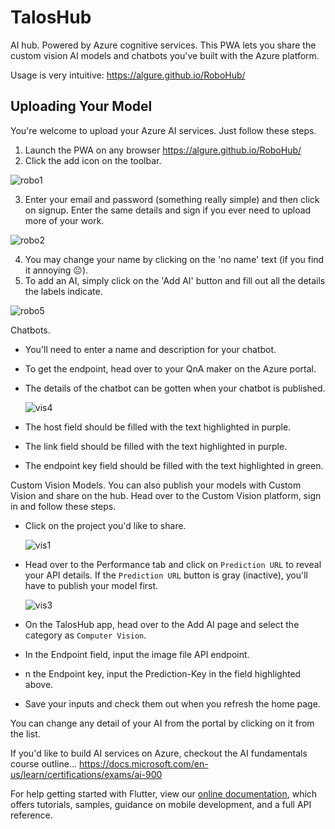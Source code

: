 # TalosHub

AI hub. Powered by Azure cognitive services. This PWA lets you share the custom vision AI models and chatbots you've built with the Azure platform. 

Usage is very intuitive: https://algure.github.io/RoboHub/

## Uploading Your Model

You're welcome to upload your Azure AI services. Just follow these steps.

1) Launch the PWA on any browser https://algure.github.io/RoboHub/
2) Click the add icon on the toolbar.

  ![robo1](https://user-images.githubusercontent.com/37802577/122497058-aef95100-cfe4-11eb-9ba0-6cff133f5270.png)
  
3) Enter your email and password (something really simple) and then click on signup. Enter the same details and sign if you ever need to upload more of your work.

  ![robo2](https://user-images.githubusercontent.com/37802577/122497650-a5bcb400-cfe5-11eb-864a-eac120814dc3.png)
  
4) You may change your name by clicking on the 'no name' text (if you find it annoying 😐).
5) To add an AI, simply click on the 'Add AI' button and fill out all the details the labels indicate.

  ![robo5](https://user-images.githubusercontent.com/37802577/122499238-75c2e000-cfe8-11eb-94d4-eac336acb072.png)

Chatbots.
- You'll need to enter a name and description for your chatbot.
- To get the endpoint, head over to your QnA maker on the Azure portal.
- The details of the chatbot can be gotten when your chatbot is published.

  ![vis4](https://user-images.githubusercontent.com/37802577/122506457-4e730f80-cff6-11eb-95d9-73bc049b7516.png)
  
- The host field should be filled with the text highlighted in purple.
- The link field should be filled with the text highlighted in purple.
- The endpoint key field should be filled with the text highlighted in green.

Custom Vision Models.
You can also publish your models with Custom Vision and share on the hub. Head over to the Custom Vision platform, sign in and follow these steps.
- Click on the project you'd like to share.

  ![vis1](https://user-images.githubusercontent.com/37802577/122501282-46ae6d80-cfec-11eb-8fe1-7da4cf66a7c1.png)
  
- Head over to the Performance tab and click on `Prediction URL` to reveal your API details. If the `Prediction URL` button is gray (inactive), you'll have to publish your     model first.

  ![vis3](https://user-images.githubusercontent.com/37802577/122502318-516a0200-cfee-11eb-84cd-515f8febc44d.png)
  
- On the TalosHub app, head over to the Add AI page and select the category as `Computer Vision`.
- In the Endpoint field, input the image file API endpoint.
- n the Endpoint key, input the Prediction-Key in the field highlighted above.
- Save your inputs and check them out when you refresh the home page.

You can change any detail of your AI from the portal by clicking on it from the list.

If you'd like to build AI services on Azure, checkout the AI fundamentals course outline... https://docs.microsoft.com/en-us/learn/certifications/exams/ai-900

For help getting started with Flutter, view our
[online documentation](https://flutter.dev/docs), which offers tutorials,
samples, guidance on mobile development, and a full API reference.
